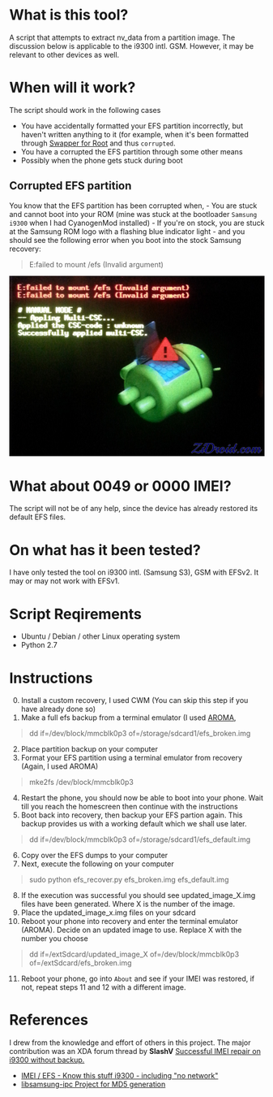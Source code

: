 What is this tool?
==================
A script that attempts to extract nv_data from a 
partition image. 
The discussion below is applicable to the i9300 intl. GSM. 
However, it may be relevant to other devices as well.

When will it work?
==================
The script should work in the following cases
- You have accidentally formatted your EFS partition incorrectly, but haven't written
anything to it (for example, when it's been formatted through 
[Swapper for Root](https://play.google.com/store/apps/details?id=org.azasoft.free.swapper&hl=en) and thus `corrupted`.
- You have a corrupted the EFS partition through some other means
- Possibly when the phone gets stuck during boot 

Corrupted EFS partition
--------------------------------
You know that the EFS partition has been corrupted when,
    - You are stuck and cannot boot into your ROM  (mine was stuck at the bootloader `Samsung i9300` when I had CyanogenMod installed)
    - If you're on stock, you are stuck at the Samsung ROM logo with a flashing blue indicator light 
    - and you should see the following error when you boot into the stock Samsung recovery:

>
> E:failed to mount /efs (Invalid argument)
>

![EFS mount failure](mount_efs.jpg)

What about 0049 or 0000 IMEI?
=============================
The script will not be of any help, since the device has already restored
its default EFS files. 

On what has it been tested?
===========================
I have only tested the tool on i9300 intl. (Samsung S3), GSM
with EFSv2. It may or may not work with EFSv1.

Script Reqirements
==================
- Ubuntu / Debian / other Linux operating system
- Python 2.7

Instructions
=============
0. Install a custom recovery, I used CWM (You can skip this step if you have already done so)
1. Make a full efs backup from a terminal emulator (I used [AROMA](http://forum.xda-developers.com/showthread.php?t=1646108), 
> dd if=/dev/block/mmcblk0p3 of=/storage/sdcard1/efs_broken.img

2. Place partition backup on your computer
3. Format your EFS partition using a terminal emulator from recovery (Again, I used AROMA)
> mke2fs /dev/block/mmcblk0p3

4. Restart the phone, you should now be able to boot into your phone.
   Wait till you reach the homescreen then continue with the instructions
5. Boot back into recovery, then backup your EFS partion again.
This backup provides us with a working default which we shall use later.
> dd if=/dev/block/mmcblk0p3 of=/storage/sdcard1/efs_default.img

6. Copy over the EFS dumps to your computer 
7. Next, execute the following on your computer
> sudo python efs_recover.py efs_broken.img efs_default.img

8. If the execution was successful you should see updated_image_X.img files have been
generated. Where X is the number of the image.
9. Place the updated_image_x.img files on your sdcard
10. Reboot your phone into recovery and enter the terminal emulator (AROMA). Decide on an updated image to
use. Replace X with the number you choose
> dd if=/extSdcard/updated_image_X of=/dev/block/mmcblk0p3 of=/extSdcard/efs_broken.img

11. Reboot your phone, go into `About` and see if your IMEI was restored, if not, repeat steps 11 and 12 with a
different image.

References 
==========
I drew from the knowledge and effort of others in this project. The major contribution was an XDA forum
thread by **SlashV** [Successful IMEI repair on i9300 without backup.](http://forum.xda-developers.com/galaxy-s3/help/successful-imei-repair-i9300-backup-t2544109) 

- [IMEI / EFS - Know this stuff i9300 - including "no network"](http://forum.xda-developers.com/galaxy-s3/general/ref-imei-efs-stuff-i9300-including-t2393289)
- [libsamsung-ipc Project for MD5 generation](https://github.com/ius/libsamsung-ipc) 
